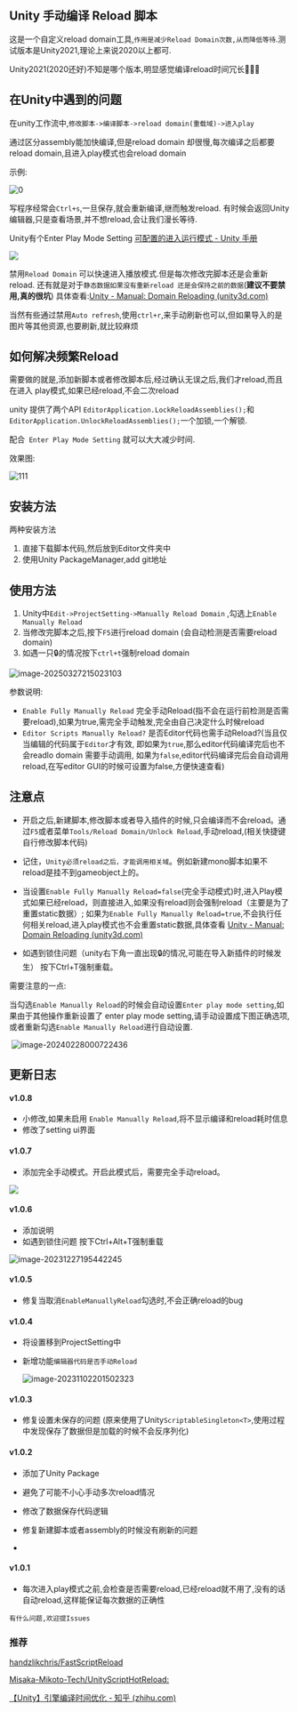 ## Unity 手动编译 Reload 脚本

这是一个自定义reload domain工具,`作用是减少Reload Domain次数,从而降低等待`.测试版本是Unity2021,理论上来说2020以上都可.

Unity2021(2020还好)不知是哪个版本,明显感觉编译reload时间冗长🥱😪😯

## 在Unity中遇到的问题

在unity工作流中,`修改脚本->编译脚本->reload domain(重载域)->进入play`

通过区分assembly能加快编译,但是reload domain 却很慢,每次编译之后都要reload domain,且进入play模式也会reload domain

示例:

![0](https://raw.githubusercontent.com/ZeroUltra/MediaLibrary/main/Imgs/202211052102596.gif)

写程序经常会`Ctrl+s`,一旦保存,就会重新编译,继而触发reload. 有时候会返回Unity编辑器,只是查看场景,并不想reload,会让我们漫长等待.

Unity有个Enter Play Mode Setting  [可配置的进入运行模式 - Unity 手册](https://docs.unity.cn/cn/2021.3/Manual/ConfigurableEnterPlayMode.html)

 ![](https://raw.githubusercontent.com/ZeroUltra/MediaLibrary/main/Imgs/202211052103211.png)

禁用`Reload Domain` 可以快速进入播放模式.但是每次修改完脚本还是会重新reload. 还有就是对于`静态数据如果没有重新reload 还是会保持之前的数据`(**建议不要禁用,真的很坑**) 具体查看:[Unity - Manual: Domain Reloading (unity3d.com)](https://docs.unity3d.com/2022.3/Documentation/Manual/DomainReloading.html)

当然有些通过禁用`Auto refresh`,使用`ctrl+r`,来手动刷新也可以,但如果导入的是图片等其他资源,也要刷新,就比较麻烦

## 如何解决频繁Reload

需要做的就是,添加新脚本或者修改脚本后,经过确认无误之后,我们才reload,而且在进入 play模式,如果已经reload,不会二次reload

unity 提供了两个API `EditorApplication.LockReloadAssemblies();`和` EditorApplication.UnlockReloadAssemblies();`一个加锁,一个解锁.

配合` Enter Play Mode Setting` 就可以大大减少时间.

效果图:

![111](https://raw.githubusercontent.com/ZeroUltra/MediaLibrary/main/Imgs/202211052126333.gif)



## 安装方法

两种安装方法

1. 直接下载脚本代码,然后放到Editor文件夹中
2. 使用Unity PackageManager,add git地址

## 使用方法

1. Unity中`Edit->ProjectSetting->Manually Reload Domain` ,勾选上`Enable Manually Reload`
2. 当修改完脚本之后,按下`F5`进行reload domain (会自动检测是否需要reload domain)
3. 如遇一只🔒的情况按下`ctrl+t`强制reload domain

![image-20250327215023103](https://raw.githubusercontent.com/ZeroUltra/MediaLibrary/main/Imgs/202503272150773.png) 



参数说明:

* `Enable Fully Manually Reload` 完全手动Reload(指不会在运行前检测是否需要reload),如果为true,需完全手动触发,完全由自己决定什么时候reload
* `Editor Scripts Manually Reload?` 是否Editor代码也需手动Reload?(当且仅当编辑的代码属于`Editor`才有效, 即如果为`true`,那么editor代码编译完后也不会readlo domain 需要手动调用, 如果为`false`,editor代码编译完后会自动调用reload,在写editor GUI的时候可设置为false,方便快速查看)

## 注意点

* 开启之后,新建脚本,修改脚本或者导入插件的时候,只会编译而不会reload。通过`F5`或者菜单`Tools/Reload Domain/Unlock Reload`,手动reload,(相关快捷键自行修改脚本代码)

* 记住，`Unity必须reload之后，才能调用相关域`。例如新建mono脚本如果不reload是挂不到gameobject上的。

* 当设置`Enable Fully Manually Reload=false`(完全手动模式)时,进入Play模式如果已经reload，则直接进入,如果没有reload则会强制reload（主要是为了重置static数据）; 如果为`Enable Fully Manually Reload=true`,不会执行任何相关reload,进入play模式也不会重置static数据,具体查看 [Unity - Manual: Domain Reloading (unity3d.com)](https://docs.unity3d.com/2022.3/Documentation/Manual/DomainReloading.html)

* 如遇到锁住问题（unity右下角一直出现🔒的情况,可能在导入新插件的时候发生） 按下Ctrl+T强制重载。

需要注意的一点:

​	当勾选`Enable Manually Reload`的时候会自动设置`Enter play mode setting`,如果由于其他操作重新设置了 enter play mode setting,请手动设置成下图正确选项,或者重新勾选`Enable Manually Reload`进行自动设置.

​	![image-20240228000722436](https://raw.githubusercontent.com/ZeroUltra/MediaLibrary/main/Imgs/202402280007905.png)

## 更新日志

#### v1.0.8

* 小修改,如果未启用 `Enable Manually Reload`,将不显示编译和reload耗时信息
* 修改了setting ui界面

#### v1.0.7

* 添加完全手动模式。开启此模式后，需要完全手动reload。

 ![](https://raw.githubusercontent.com/ZeroUltra/MediaLibrary/main/Imgs/202401152354322.png)

#### v1.0.6

* 添加说明
* 如遇到锁住问题 按下Ctrl+Alt+T强制重载

 ![image-20231227195442245](https://raw.githubusercontent.com/ZeroUltra/MediaLibrary/main/Imgs/202312271954071.png)

#### v1.0.5

* 修复当取消`EnableManuallyReload`勾选时,不会正确reload的bug

#### v1.0.4

* 将设置移到ProjectSetting中

* 新增功能`编辑器代码是否手动Reload`

  ![image-20231102201502323](https://raw.githubusercontent.com/ZeroUltra/MediaLibrary/main/Imgs/202311022015470.png)

#### v1.0.3

* 修复设置未保存的问题 (原来使用了Unity`ScriptableSingleton<T>`,使用过程中发现保存了数据但是加载的时候不会反序列化)

#### v1.0.2

* 添加了Unity Package
* 避免了可能不小心手动多次reload情况
* 修改了数据保存代码逻辑
* 修复新建脚本或者assembly的时候没有刷新的问题

* 

#### v1.0.1

* 每次进入play模式之前,会检查是否需要reload,已经reload就不用了,没有的话自动reload,这样能保证每次数据的正确性



`有什么问题,欢迎提Issues`



### 推荐 

[handzlikchris/FastScriptReload](https://github.com/handzlikchris/FastScriptReload)

[Misaka-Mikoto-Tech/UnityScriptHotReload:](https://github.com/Misaka-Mikoto-Tech/UnityScriptHotReload)

[【Unity】引擎编译时间优化 - 知乎 (zhihu.com)](https://zhuanlan.zhihu.com/p/601065788)

